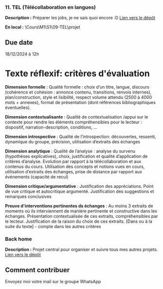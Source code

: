 ### 11. TEL (Télécollaboration en langues)

**Description :** Préparer les jobs, je ne sais quoi encore :D
[Lien vers le dépôt](https://github.com/ugadavid/ugatel)

**En local :** \Cours\M1\S1\09-TEL\projet


## Due date

18/12/2024 à 12h

# Texte réflexif: critères d'évaluation

**Dimension formelle** : Qualité formelle : choix d’un titre, langue, discours (cohérence et cohésion : annonce contenu, transitions, renvois internes), plan/construction, style et lisibilité, respect volume attendu (2500 à 4000 mots + annexes), format de présentation (dont références bibliographiques éventuelles).

**Dimension contextualisante** : Qualité de contextualisation /appui sur le contexte pour rendre les éléments compréhensibles pour le lecteur : dispositif, narration-description, conditions, …

**Dimension introspective** : Qualité de l’introspection: découvertes, ressenti, dynamique du groupe, précision, utilisation d’extraits des échanges

**Dimension analytique** : Qualité de l’analyse : analyse du survenu (hypothèses explicatives), choix, justification et qualité d’application de critères d’analyse. Evolution par rapport à la télécollaboration et aux contenus du cours. Utilisation des concepts et notions vues en cours, utilisation d’extraits des échanges, prise de distance par rapport aux événements (capacité de recul)

**Dimension critique/argumentative** : Justification des appréciations. Point de vue critique et autocritique argumenté. Justification des suggestions et remarques conclusives

**Preuve d'interventions pertinentes ds échanges** : Au moins 3 extraits de moments où ils interviennent de manière pertinente et constructive dans les échanges. Présentation contextualisée de ces extraits, compréhensibles par le lecteur. Justification de la raison du choix de ces extraits. [Dans ou à la suite du texte] - compte dans les autres critères



### Back home

**Description :** Projet central pour organiser et suivre tous mes autres projets.
[Lien vers le dépôt](https://github.com/ugadavid/project-manager)

## Comment contribuer

Envoyez moi votre mail sur le groupe WhatsApp